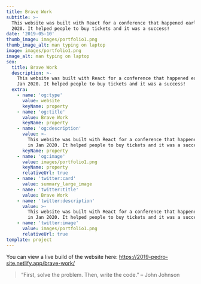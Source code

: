 ```yaml
---
title: Brave Work
subtitle: >-
  This website was built with React for a conference that happened early in Jan
  2020. It helped people to buy tickets and it was a success!
date: '2019-05-10'
thumb_image: images/portfolio1.png
thumb_image_alt: man typing on laptop
image: images/portfolio1.png
image_alt: man typing on laptop
seo:
  title: Brave Work
  description: >-
    This website was built with React for a conference that happened early in
    Jan 2020. It helped people to buy tickets and it was a success!
  extra:
    - name: 'og:type'
      value: website
      keyName: property
    - name: 'og:title'
      value: Brave Work
      keyName: property
    - name: 'og:description'
      value: >-
        This website was built with React for a conference that happened early
        in Jan 2020. It helped people to buy tickets and it was a success!
      keyName: property
    - name: 'og:image'
      value: images/portfolio1.png
      keyName: property
      relativeUrl: true
    - name: 'twitter:card'
      value: summary_large_image
    - name: 'twitter:title'
      value: Brave Work
    - name: 'twitter:description'
      value: >-
        This website was built with React for a conference that happened early
        in Jan 2020. It helped people to buy tickets and it was a success!
    - name: 'twitter:image'
      value: images/portfolio1.png
      relativeUrl: true
template: project
---
```


You can view a live build of the website here: https://2019-pedro-site.netlify.app/brave-work/

>“First, solve the problem. Then, write the code.” – John Johnson



